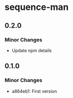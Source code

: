 # sequence-man

## 0.2.0

### Minor Changes

- Update npm details

## 0.1.0

### Minor Changes

- a864eb1: First version
